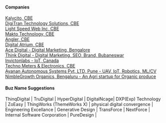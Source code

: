 #### Companies
[Kalycito, CBE](https://www.kalycito.com/)  
[DigiTran Technology Solutions, CBE](https://dtserp.in/)  
[Light Speed Web Inc, CBE]()  
[Makto Technology, CBE](https://www.maktotechnology.com)  
[Angler, CBE](https://www.angleritech.com/)  
[Digital Atrium, CBE](https://www.digitalatrium.in/)  
[Ace Digital - Digital Marketing, Bengalore](https://www.acedigital.co.in/)  
[Think Digital - Digital Marketing, SEO, Brand, Bubaneswar](https://www.thinkdigital.co.in/)  
[Invictonlabs - IoT, Canada](https://invictonlabs.com/)  
[Techno Meters & Electronics, CBE](https://www.technometers.in/)  
[Ayanan Autonomous Systems Pvt, LTD, Pune - UAV, IoT, Robotics, ML/CV](http://ayaan.ai)  
[NimbleGrowth Organics, Bengaluru - An Agri startup for Organic produce](https://nimblegrowth.in/)  

#### Buz Name Suggestions
ThinqDigital | TruDigital | HyperDigital | DigitalNcage| DXP(Exp) Technology | ZoEasy | ThingWorks (ThemeWorks X) | physical digital convergence | Engineering Excellance | Generative Design | TransForce | NextForce | Internal Software Corporation | PureDesign |  

